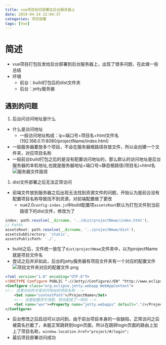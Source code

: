```yaml
---
title: vue项目如何部署在后台服务器上
date: 2019-04-24 22:04:37
categories: 项目部署
tags: [Vue]
---
```


# 简述
* vue项目打包后发给后台部署到后台服务器上，出现了很多问题，在此做一些总结
* 环境
  * 前台：build打包后的dist文件夹
  * 后台：jetty服务器
## 遇到的问题
1. 后台问访问地址是什么
* 什么是访问地址
  * 一般访问地址构成：ip+端口号+项目名+html文件名(192.168.0.11:8080/projectName/index.html)
* 一般服务器要放多个项目，不会在服务器根路径存放文件，所以会创建一个文件夹，对应项目名称
* 一般前台build打包之后的是没有配置访问地址的，那么默认的访问地址是后台服务器的本机地址,也就是服务器地址+端口号+静态根路径(项目名)+html名
![服务器文件路径](https://upload-images.jianshu.io/upload_images/13505073-08254b4229215281.png?imageMogr2/auto-orient/strip%7CimageView2/2/w/1240)
1. dist文件部署之后无法正常访问
* 前端文件放到服务器之后出现无法找到资源文件的问题，开始认为是前台没有配置项目名称导致找不到资源，对前端配置做了更改
  * vue2.0`config-index.js`中build配置项`assetsRoot`默认为打包文件到当前路径下的dist文件，修改为了

```js
index: path.resolve(__dirname, '../dist/projectNmae/index.html'),
// Paths
assetsRoot: path.resolve(__dirname, '../projectNmae/dist'),
assetsSubDirectory: 'static',
assetsPublicPath: './',
```
  * build之后，文件统一放在了`dist/projectNmae`文件夹中，以为projectName就是项目文件名
* 尝试之后并非如此，后台的jetty服务器有项目文件夹有一个对应的配置文件
![项目文件夹对应的配置文件.png](https://upload-images.jianshu.io/upload_images/13505073-72212abf74aec053.png?imageMogr2/auto-orient/strip%7CimageView2/2/w/1240)
```xml
<?xml version="1.0" encoding="UTF-8"?>
<!DOCTYPE Configure PUBLIC "-//Jetty//Configure//EN" "http://www.eclipse.org/jetty/configure_9_3.dtd">
<Configure class="org.eclipse.jetty.webapp.WebAppContext">
<!-- 这里对应的才是访问地址的项目名称 -->
	<Set name="contextPath">/ProjectName</Set>
    <!-- 这里配置项不清楚，但也配成了一样的 -->
	<Set name="war"><Property name="jetty.webapps" default="."/>/ProjectName</Set>
</Configure>
```

* 后台修改之后启动可以访问到，由于前台项目本身的一些缺陷，正常访问之后被莫名拦截了，未能正常跳转到login页面，所以在跳转login页面的路由上加上了项目名称，`window.location.href="project/#/login";`
* 最后项目部署访问成功